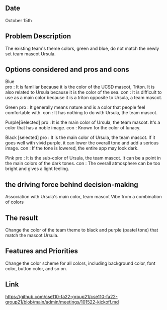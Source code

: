 ## Date 
October 15th

## Problem Description
The existing team's theme colors, green and blue, do not match the newly set team mascot Ursula.

## Options considered and pros and cons
Blue                          
pro : It is familiar because it is the color of the UCSD mascot, Triton. It is also related to Ursula because it is the color of the sea. 
con : It is difficult to use as a main color because it is a triton opposite to Ursula, a team mascot.

Green
pro : It generally means nature and is a color that people feel comfortable with. 
con : It has nothing to do with Ursula, the team mascot.

Purple[Selected]
pro : It is the main color of Ursula, the team mascot. It's a color that has a noble image.
con : Known for the color of lunacy. 

Black [selected]
pro : It is the main color of Ursula, the team mascot. If it goes well with vivid purple, it can lower the overall tone and add a serious image.
con : If the tone is lowered, the entire app may look dark. 

Pink
pro : It is the sub-color of Ursula, the team mascot. It can be a point in the main colors of the dark tones.
con : The overall atmosphere can be too bright and gives a light feeling.

## the driving force behind decision-making
Association with Ursula's main color, team mascot
Vibe from a combination of colors

## The result
Change the color of the team theme to black and purple (pastel tone) that match the mascot Ursula.

## Features and Priorities
Change the color scheme for all colors, including background color, font color, button color, and so on.

## Link
https://github.com/cse110-fa22-group21/cse110-fa22-group21/blob/main/admin/meetings/101522-kickoff.md
